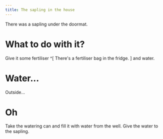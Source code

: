 ```yaml
---
title: The sapling in the house
---
```


There was a sapling under the doormat.

# What to do with it?
Give it some fertiliser ^[ There's a fertiliser bag in the fridge. ] and water.

# Water...
Outside...

# Oh
Take the watering can and fill it with water from the well. Give the water to the sapling.

